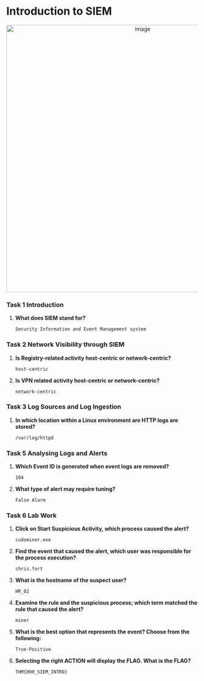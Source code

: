 # Introduction to SIEM

<p align="center">
  <img title="image" src='https://tryhackme-images.s3.amazonaws.com/room-icons/1d8aec53ee78cbc8016bc217d1a13720.png' width=700 />
</p>

### Task 1 Introduction
1. **What does SIEM stand for?**
    ```
    Security Information and Event Management system
    ```

### Task 2 Network Visibility through SIEM
1. **Is Registry-related activity host-centric or network-centric?**
    ```
    host-centric
    ```

2. **Is VPN related activity host-centric or network-centric?**
    ```
    network-centric
    ```

### Task 3 Log Sources and Log Ingestion
1. **In which location within a Linux environment are HTTP logs are stored?**
    ```
    /var/log/httpd
    ```

### Task 5 Analysing Logs and Alerts
1. **Which Event ID is generated when event logs are removed?**
    ```
    104
    ```

2. **What type of alert may require tuning?**
    ```
    False Alarm
    ```

### Task 6 Lab Work
1. **Click on Start Suspicious Activity, which process caused the alert?**
    ```
    cudominer.exe
    ```

2. **Find the event that caused the alert, which user was responsible for the process execution?**
    ```
    chris.fort
    ```

3. **What is the hostname of the suspect user?**
    ```
    HR_02
    ```

4. **Examine the rule and the suspicious process; which term matched the rule that caused the alert?**
    ```
    miner
    ```

5. **What is the best option that represents the event? Choose from the following:**
    ```
    True-Positive
    ```

6. **Selecting the right ACTION will display the FLAG. What is the FLAG?**
    ```
    THM{000_SIEM_INTRO}
    ```